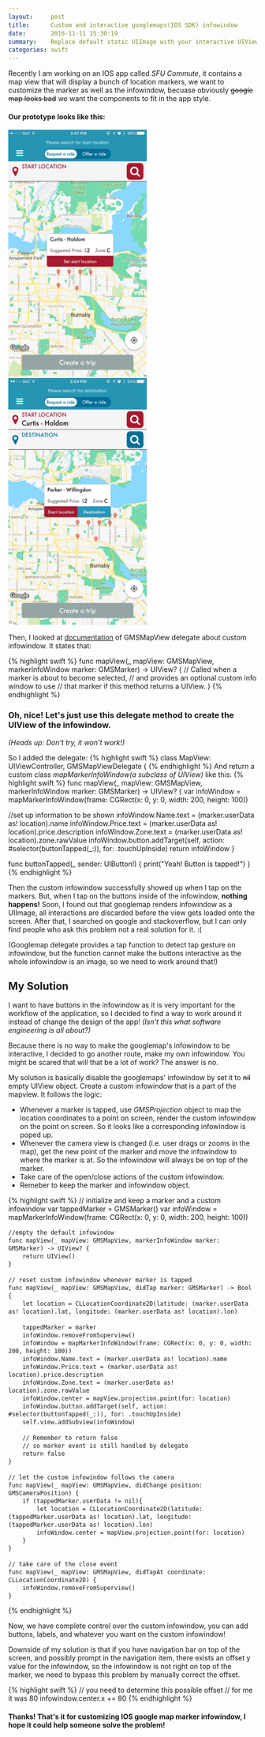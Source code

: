 ```yaml
---
layout:     post
title:      Custom and interactive googlemaps(IOS SDK) infowindow
date:       2016-11-11 15:30:19
summary:    Replace default static UIImage with your interactive UIView
categories: swift
---
```



Recently I am working on an IOS app called _<span class="red">SFU Commute</span>_, it contains a map view that will display a bunch of location markers, we want to customize the marker as well as the infowindow, becuase obviously <del>google map looks bad</del> we want the components to fit in the app style.

#### Our prototype looks like this:

<img src="/images/prototype1.jpg" height="500"/>&nbsp;&nbsp;&nbsp;&nbsp;&nbsp;&nbsp;&nbsp;&nbsp;&nbsp;&nbsp;&nbsp;&nbsp;&nbsp;&nbsp;&nbsp;<img src="/images/prototype2.jpg" height="500"/>

Then, I looked at [documentation](https://developers.google.com/maps/documentation/ios-sdk/reference/protocol_g_m_s_map_view_delegate-p.html#ab83c3dab588f06e6227794740782bf55) of GMSMapView delegate about custom infowindow. It states that:

{% highlight swift %}
func mapView(_ mapView: GMSMapView, markerInfoWindow marker: GMSMarker) -> UIView? {
  // Called when a marker is about to become selected,
  // and provides an optional custom info window to use
  // that marker if this method returns a UIView.
}
{% endhighlight %}

### Oh, nice! Let's just use this delegate method to create the UIView of the infowindow.
_(Heads up: Don't try, it won't work!)_

So I added the delegate:
{% highlight swift %}
class MapView: UIViewController, GMSMapViewDelegate {
{% endhighlight %}
And return a custom class _mapMarkerInfoWindow(a subclass of UIView)_ like this:
{% highlight swift %}
func mapView(_ mapView: GMSMapView, markerInfoWindow marker: GMSMarker) -> UIView? {
  var infoWindow = mapMarkerInfoWindow(frame: CGRect(x: 0, y: 0, width: 200, height: 100))

  //set up information to be shown
  infoWindow.Name.text = (marker.userData as! location).name
  infoWindow.Price.text = (marker.userData as! location).price.description
  infoWindow.Zone.text = (marker.userData as! location).zone.rawValue
  infoWindow.button.addTarget(self, action: #selector(buttonTapped(_:)), for: .touchUpInside)
  return infoWindow
}

func buttonTapped(_ sender: UIButton!) {
  print("Yeah! Button is tapped!")
}
{% endhighlight %}

Then the custom infowindow successfully showed up when I tap on the markers.
But, when I tap on the buttons inside of the infowindow, __nothing happens!__ Soon, I found out that googlemap renders infowindow as a UIImage, all interactions are discarded before the view gets loaded onto the screen. After that, I searched on google and stackoverflow, but I can only find people who ask this problem not a real solution for it. :(

(Googlemap delegate provides a tap function to detect tap gesture on infowindow, but the function cannot make the buttons interactive as the whole infowindow is an image, so we need to work around that!)

## My Solution

I want to have buttons in the infowindow as it is very important for the workflow of the application, so I decided to find a way to work around it instead of change the design of the app! _(Isn't this what software engineering is all about?)_

Because there is no way to make the googlemap's infowindow to be interactive, I decided to go another route, make my own infowindow. You might be scared that will that be a lot of work? The answer is no.

My solution is basically disable the googlemaps' infowindow by set it to <del>nil</del> empty UIView object. Create a custom infowindow that is a part of the mapview. It follows the logic:
* Whenever a marker is tapped, use _GMSProjection_ object to map the location coordinates to a point on screen, render the custom infowindow on the point on screen. So it looks like a corresponding infowindow is poped up.
* Whenever the camera view is changed (i.e. user drags or zooms in the map), get the new point of the marker and move the infowindow to where the marker is at. So the infowindow will always be on top of the marker.
* Take care of the open/close actions of the custom infowindow.
* Remeber to keep the marker and infowindow object.

{% highlight swift %}
// initialize and keep a marker and a custom infowindow
    var tappedMarker = GMSMarker()
    var infoWindow = mapMarkerInfoWindow(frame: CGRect(x: 0, y: 0, width: 200, height: 100))

    //empty the default infowindow
    func mapView(_ mapView: GMSMapView, markerInfoWindow marker: GMSMarker) -> UIView? {
        return UIView()
    }

    // reset custom infowindow whenever marker is tapped
    func mapView(_ mapView: GMSMapView, didTap marker: GMSMarker) -> Bool {
        let location = CLLocationCoordinate2D(latitude: (marker.userData as! location).lat, longitude: (marker.userData as! location).lon)

        tappedMarker = marker
        infoWindow.removeFromSuperview()
        infoWindow = mapMarkerInfoWindow(frame: CGRect(x: 0, y: 0, width: 200, height: 100))
        infoWindow.Name.text = (marker.userData as! location).name
        infoWindow.Price.text = (marker.userData as! location).price.description
        infoWindow.Zone.text = (marker.userData as! location).zone.rawValue
        infoWindow.center = mapView.projection.point(for: location)
        infoWindow.button.addTarget(self, action: #selector(buttonTapped(_:)), for: .touchUpInside)
        self.view.addSubview(infoWindow)

        // Remember to return false
        // so marker event is still handled by delegate
        return false
    }

    // let the custom infowindow follows the camera
    func mapView(_ mapView: GMSMapView, didChange position: GMSCameraPosition) {
        if (tappedMarker.userData != nil){
            let location = CLLocationCoordinate2D(latitude: (tappedMarker.userData as! location).lat, longitude: (tappedMarker.userData as! location).lon)
            infoWindow.center = mapView.projection.point(for: location)
        }
    }

    // take care of the close event
    func mapView(_ mapView: GMSMapView, didTapAt coordinate: CLLocationCoordinate2D) {
        infoWindow.removeFromSuperview()
    }
{% endhighlight %}

Now, we have complete control over the custom infowindow, you can add buttons, labels, and whatever you want on the custom infowindow!

Downside of my solution is that if you have navigation bar on top of the screen, and possibly prompt in the navigation item, there exists an offset y value for the infowindow, so the infowindow is not right on top of the marker, we need to bypass this problem by manually correct the offset.

{% highlight swift %}
  // you need to determine this possible offset
  // for me it was 80
  infowindow.center.x += 80
{% endhighlight %}

#### Thanks! That's it for customizing IOS google map marker infowindow, I hope it could help someone solve the problem!

